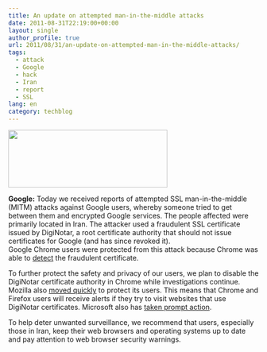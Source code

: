 ```yaml
---
title: An update on attempted man-in-the-middle attacks
date: 2011-08-31T22:19:00+00:00
layout: single
author_profile: true
url: 2011/08/31/an-update-on-attempted-man-in-the-middle-attacks/
tags:
  - attack
  - Google
  - hack
  - Iran
  - report
  - SSL
lang: en
category: techblog
---
```

<div dir="ltr" trbidi="on">
  <div>
    <a href="http://4.bp.blogspot.com/-pRWbbTDU_xs/Tl6sGz7y_hI/AAAAAAAAEAc/QqyT7jOv5mo/s1600/Google.jpg" imageanchor="1"><img border="0" height="116" src="http://4.bp.blogspot.com/-pRWbbTDU_xs/Tl6sGz7y_hI/AAAAAAAAEAc/QqyT7jOv5mo/s320/Google.jpg" width="320" /></a>
  </div>
  
  <p>
    <b>Google:</b> Today we received reports of attempted SSL man-in-the-middle (MITM) attacks against Google users, whereby someone tried to get between them and encrypted Google services. The people affected were primarily located in Iran. The attacker used a fraudulent SSL certificate issued by DigiNotar, a root certificate authority that should not issue certificates for Google (and has since revoked it).<br />Google Chrome users were protected from this attack because Chrome was able to <a href="http://blog.chromium.org/2011/06/new-chromium-security-features-june.html">detect</a> the fraudulent certificate.
  </p>
  
  <p>
    To further protect the safety and privacy of our users, we plan to disable the DigiNotar certificate authority in Chrome while investigations continue. Mozilla also <a href="http://blog.mozilla.com/security/2011/08/29/fraudulent-google-com-certificate/">moved quickly</a> to protect its users. This means that Chrome and Firefox users will receive alerts if they try to visit websites that use DigiNotar certificates. Microsoft also has <a href="http://blogs.technet.com/b/msrc/archive/2011/08/29/microsoft-releases-security-advisory-2607712.aspx">taken prompt action</a>.
  </p>
  
  <p>
    To help deter unwanted surveillance, we recommend that users, especially those in Iran, keep their web browsers and operating systems up to date and pay attention to web browser security warnings.
  </p>
</div>
